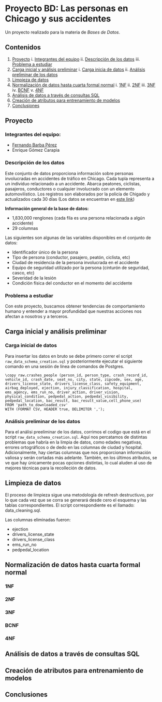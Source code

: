 # Proyecto BD: Las personas en Chicago y sus accidentes

Un proyecto realizado para la materia de _Bases de Datos_.

## Contenidos

1. [Proyecto](#proyecto)
   i. [Integrantes del equipo](#integrantes-del-equipo)
   ii. [Descripción de los datos](#descripción-de-los-datos)
   iii. [Problema a estudiar](#problema-a-estudiar)
3. [Carga inicial y análisis preliminar](#carga-inicial-y-análisis-preliminar)
      i. [Carga inicia de datos](#carga-inicial-de-datos)
      ii. [Análisis preliminar de los datos](#análisis-preliminar-de-los-datos)
4. [Limpieza de datos](#limpieza-de-datos)
5. [Normalización de datos hasta cuarta formal normal](#normalización-de-datos-hasta-cuarta-formal-normal)
      i. [1NF](#1nf)
      ii. [2NF](#2nf)
      iii. [3NF](#3nf)
      iv. [BCNF](#bcnf)
      v. [4NF](#4nf)
6. [Análisis de datos a través de consultas SQL](#análisis-de-datos-a-través-de-consultas-sql)
7. [Creación de atributos para entrenamiento de modelos](#creación-de-atributos-para-entrenamiento-de-modelos)
8. [Conclusiones](#conclusiones)


## Proyecto

### Integrantes del equipo:

* [Fernando Barba Pérez](https://github.com/barbaperezf)
* Enrique Gómez Carapia

### Descripción de los datos
Este conjunto de datos proporciona información sobre personas involucradas en accidentes de tráfico en Chicago.
Cada tupla representa a un individuo relacionado a un accidente.
Abarca peatones, ciclistas, pasajeros, conductores o cualquier involucrado con un elemento automovilistico.
Los registros son elaborados por la policía de Chigado y actualizados cada 30 días
(Los datos se encuentran en [este link](https://data.cityofchicago.org/Transportation/Traffic-Crashes-People/u6pd-qa9d/about_data))

**Información general de la base de datos:** 

* 1,830,000 renglones (cada fila es una persona relacionada a algún accidente)
* 29 columnas

Las siguientes son algunas de las variables disponibles en el conjunto de datos:

* Identificador único de la persona
* Tipo de persona (conductor, pasajero, peatón, ciclista, etc)
* Ciudad de residencia de la persona involucrada en el accidente
* Equipo de seguridad utilizado por la persona (cinturón de seguridad, casco, etc)
* Severidad de la lesión
* Condición física del conductor en el momento del accidente

### Problema a estudiar

Con este proyecto, buscamos obtener tendencias de comportamiento humano y entender a mayor profundidad que nuestras acciones nos afectan a nosotros y a terceros.


## Carga inicial y análisis preliminar

### Carga inicial de datos

Para insertar los datos en bruto se debe primero correr el script `raw_data_schema_creation.sql` y posteriormente ejecutar el siguiente comando en una sesión de línea de comandos de Postgres.

```
\copy raw.crashes_people (person_id, person_type, crash_record_id, vehicle_id, crash_date, seat_no, city, state, zipcode, sex, age, drivers_license_state, drivers_license_class, safety_equipment, airbag_deployed, ejection, injury_classification, hospital, ems_agency, ems_run_no, driver_action, driver_vision, physical_condition, pedpedal_action, pedpedal_visibility, pedpedal_location, bac_result, bac_result_value,cell_phone_use) 
FROM 'path_to_downloaded_csv' 
WITH (FORMAT CSV, HEADER true, DELIMITER ',');
```

### Análisis preliminar de los datos

Para el análisi preeliminar de los datos, corrimos el codigo que está en el script `raw_data_schema_creation.sql`. Aquí nos percatamos de distintas problemas que habría en la limpia de datos, como edades negativas, errores ortográficos o de dedo en las columnas de ciudad y hospital. Adicionalmente, hay ciertas columnas que nos proporcionan información valiosa y serán cortadas más adelante. También, en los últimos atributos, se ve que hay únicamente pocas opciones distintas, lo cual aluden al uso de mejores técnicas para la recolleción de datos.

## Limpieza de datos

El proceso de limpieza sigue una metodología de refresh destructiuvo, por lo que cada vez que se corra se generará desde cero el esquema y las tablas correspondientes. El script correspondiente es el llamado: data_cleaning.sql.

Las columnas eliminadas fueron:
* ejection
* drivers_license_state
* drivers_license_class
* ems_run_no
* pedpedal_location

## Normalización de datos hasta cuarta formal normal

### 1NF


### 2NF


### 3NF


### BCNF


### 4NF


## Análisis de datos a través de consultas SQL


## Creación de atributos para entrenamiento de modelos


## Conclusiones
